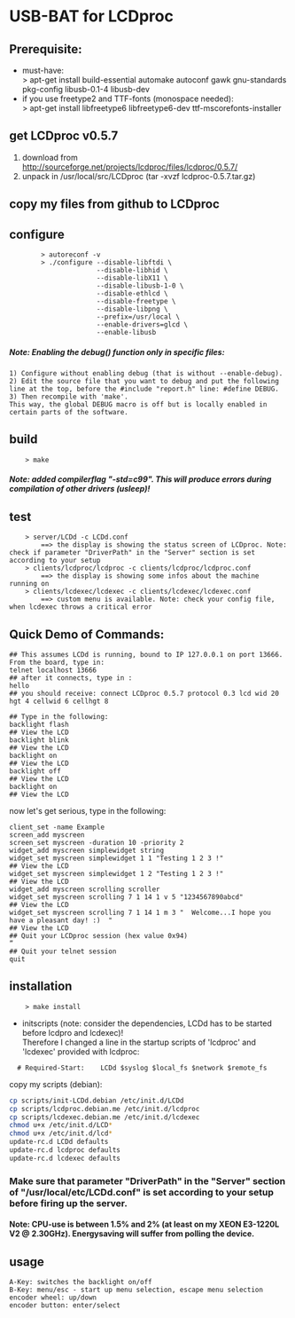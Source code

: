 # USB-BAT for LCDproc

## Prerequisite:  
 * must-have:  
        > apt-get install build-essential automake autoconf gawk gnu-standards pkg-config libusb-0.1-4 libusb-dev  
 * if you use freetype2 and TTF-fonts (monospace needed):  
        > apt-get install libfreetype6 libfreetype6-dev ttf-mscorefonts-installer  

## get LCDproc v0.5.7  
   1) download from <http://sourceforge.net/projects/lcdproc/files/lcdproc/0.5.7/>  
   2) unpack in /usr/local/src/LCDproc (tar -xvzf lcdproc-0.5.7.tar.gz)  
  
## copy my files from github to LCDproc
 
## configure
``` 
        > autoreconf -v
        > ./configure --disable-libftdi \
                      --disable-libhid \
                      --disable-libX11 \
                      --disable-libusb-1-0 \
                      --disable-ethlcd \
                      --disable-freetype \
                      --disable-libpng \
                      --prefix=/usr/local \
                      --enable-drivers=glcd \
                      --enable-libusb
``` 

##### Note: Enabling the debug() function only in specific files:  
    1) Configure without enabling debug (that is without --enable-debug).  
    2) Edit the source file that you want to debug and put the following line at the top, before the #include "report.h" line: #define DEBUG.  
    3) Then recompile with 'make'.  
    This way, the global DEBUG macro is off but is locally enabled in certain parts of the software.  


## build  
        > make  
##### Note:  added compilerflag "-std=c99". This will produce errors during compilation of other drivers (usleep)!

## test  
        > server/LCDd -c LCDd.conf  
            ==> the display is showing the status screen of LCDproc. Note: check if parameter "DriverPath" in the "Server" section is set according to your setup
        > clients/lcdproc/lcdproc -c clients/lcdproc/lcdproc.conf 
            ==> the display is showing some infos about the machine running on
        > clients/lcdexec/lcdexec -c clients/lcdexec/lcdexec.conf  
            ==> custom menu is available. Note: check your config file, when lcdexec throws a critical error
  
## Quick Demo of Commands:  
```  
## This assumes LCDd is running, bound to IP 127.0.0.1 on port 13666. From the board, type in:  
telnet localhost 13666 
## after it connects, type in :  
hello  
## you should receive: connect LCDproc 0.5.7 protocol 0.3 lcd wid 20 hgt 4 cellwid 6 cellhgt 8  
 
## Type in the following:  
backlight flash  
## View the LCD   
backlight blink  
## View the LCD  
backlight on  
## View the LCD  
backlight off  
## View the LCD  
backlight on  
## View the LCD  
```  
  
now let's get serious, type in the following:   
```
client_set -name Example  
screen_add myscreen  
screen_set myscreen -duration 10 -priority 2  
widget_add myscreen simplewidget string  
widget_set myscreen simplewidget 1 1 "Testing 1 2 3 !"  
## View the LCD  
widget_set myscreen simplewidget 1 2 "Testing 1 2 3 !"  
## View the LCD  
widget_add myscreen scrolling scroller  
widget_set myscreen scrolling 7 1 14 1 v 5 "1234567890abcd"  
## View the LCD  
widget_set myscreen scrolling 7 1 14 1 m 3 "  Welcome...I hope you have a pleasant day! :)  "  
## View the LCD
## Quit your LCDproc session (hex value 0x94)  
”  
## Quit your telnet session 
quit  
```

## installation  
        > make install  

* initscripts (note: consider the dependencies, LCDd has to be started before lcdpro and lcdexec)!  
  Therefore I changed a line in the startup scripts of 'lcdproc' and 'lcdexec' provided with lcdproc:  
```
  # Required-Start:    LCDd $syslog $local_fs $network $remote_fs
```

  copy my scripts (debian):  
  
```sh
cp scripts/init-LCDd.debian /etc/init.d/LCDd  
cp scripts/lcdproc.debian.me /etc/init.d/lcdproc  
cp scripts/lcdexec.debian.me /etc/init.d/lcdexec
chmod u+x /etc/init.d/LCD*   
chmod u+x /etc/init.d/lcd*  
update-rc.d LCDd defaults  
update-rc.d lcdproc defaults  
update-rc.d lcdexec defaults  
```
### Make sure that parameter "DriverPath" in the "Server" section of "/usr/local/etc/LCDd.conf" is set according to your setup before firing up the server.

#### Note: CPU-use is between 1.5% and 2% (at least on my XEON E3-1220L V2 @ 2.30GHz). Energysaving will suffer from polling the device.

## usage  
    A-Key: switches the backlight on/off  
    B-Key: menu/esc - start up menu selection, escape menu selection  
    encoder wheel: up/down  
    encoder button: enter/select  
